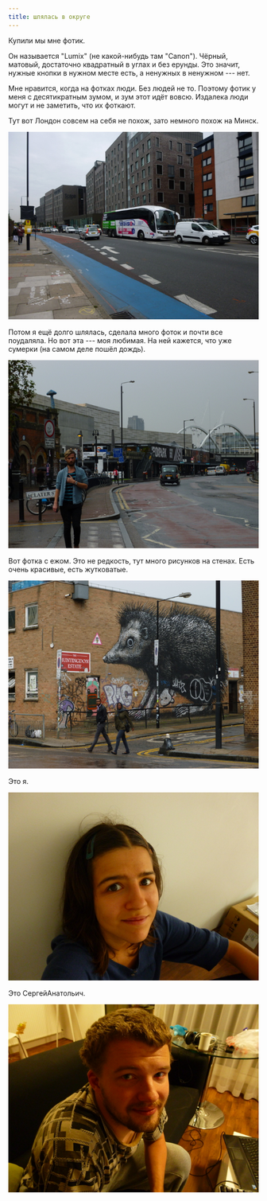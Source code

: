 ```yaml
---
title: шлялась в округе
---
```


Купили мы мне фотик.

Он называется "Lumix" (не какой-нибудь там "Canon").
Чёрный, матовый, достаточно квадратный в углах и без ерунды.
Это значит, нужные кнопки в нужном месте есть, а ненужных в ненужном --- нет.

Мне нравится, когда на фотках люди.
Без людей не то.
Поэтому фотик у меня с десятикратным зумом, и зум этот идёт вовсю.
Издалека люди могут и не заметить, что их фоткают.

Тут вот Лондон совсем на себя не похож, зато немного похож на Минск.

![](/images/2014-09-29/P1000029.JPG)

Потом я ещё долго шлялась, сделала много фоток и почти все поудаляла.
Но вот эта --- моя любимая.
На ней кажется, что уже сумерки (на самом деле пошёл дождь).

![](/images/2014-09-29/P1000075.JPG)

Вот фотка с ежом.
Это не редкость, тут много рисунков на стенах.
Есть очень красивые, есть жутковатые.

![](/images/2014-09-29/P1000086.JPG)

Это я.

![](/images/2014-09-29/P1000162.JPG)

Это СергейАнатольич.

![](/images/2014-09-29/P1000202.JPG)
